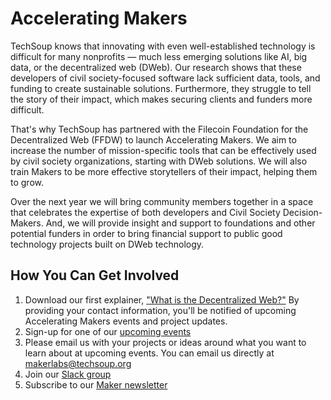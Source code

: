 # Accelerating Makers
TechSoup knows that innovating with even well-established technology is difficult for many nonprofits — much less emerging solutions like AI, big data, or the decentralized web (DWeb). Our research shows that these developers of civil society-focused software lack sufficient data, tools, and funding to create sustainable solutions. Furthermore, they struggle to tell the story of their impact, which makes securing clients and funders more difficult.

That's why TechSoup has partnered with the Filecoin Foundation for the Decentralized Web (FFDW) to launch Accelerating Makers. We aim to increase the number of mission-specific tools that can be effectively used by civil society organizations, starting with DWeb solutions. We will also train Makers to be more effective storytellers of their impact, helping them to grow. 

Over the next year we will bring community members together in a space that celebrates the expertise of both developers and Civil Society Decision-Makers. And, we will provide insight and support to foundations and other potential funders in order to bring financial support to public good technology projects built on DWeb technology. 

## How You Can Get Involved

1. Download our first explainer, ["What is the Decentralized Web?"](https://page.techsoup.org/explainer-what-is-the-decentralized-web) By providing your contact information, you'll be notified of upcoming Accelerating Makers events and project updates. 
2. Sign-up for one of our [upcoming events](https://events.techsoup.org/public-good-app-house/)
3. Please email us with your projects or ideas around what you want to learn about at upcoming events. You can email us directly at makerlabs@techsoup.org
4. Join our [Slack group](https://join.slack.com/t/publicgoodapphouse/shared_invite/zt-1y3cho72u-kujUt7KTa_XfJMedmcorpQ)
5. Subscribe to our [Maker newsletter](https://page.techsoup.org/pgah-makers-subscribe)
